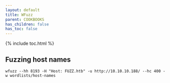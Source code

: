 ```yaml
---
layout: default
title: WFuzz
parent: COOKBOOKS
has_children: false
has_toc: false
---
```


{% include toc.html %}

## Fuzzing host names
```
wfuzz --hh 8193 -H "Host: FUZZ.htb" -u http://10.10.10.188/ --hc 400 -w wordlists/host-names
```